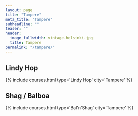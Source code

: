 ```yaml
---
layout: page
title: "Tampere"
meta_title: "Tampere"
subheadline: ""
teaser: ""
header:
  image_fullwidth: vintage-helsinki.jpg
  title: Tampere
permalink: "/tampere/"
---
```


## Lindy Hop
{% include courses.html type='Lindy Hop' city='Tampere' %}

## Shag / Balboa
{% include courses.html type='Bal\'n\'Shag' city='Tampere' %}
